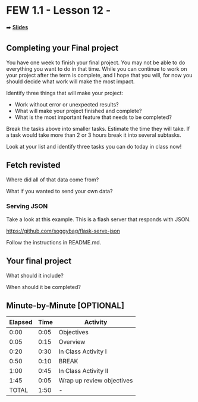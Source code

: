 <!-- .slide: data-background="./Images/header.svg" data-background-repeat="none" data-background-size="40% 40%" data-background-position="center 10%" class="header" -->
# FEW 1.1 - Lesson 12 - 



<!-- Put a link to the slides so that students can find them -->

➡️ [**Slides**](/Syllabus-Template/Slides/Lesson1.html ':ignore')

<!-- > -->

## Completing your Final project

You have one week to finish your final project. You may not be able to do everything you want to do in that time. While you can continue to work on your project after the term is complete, and I hope that you will, for now you should decide what work will make the most impact. 

Identify three things that will make your project: 

- Work without error or unexpected results?
- What will make your project finished and complete?
- What is the most important feature that needs to be completed?

Break the tasks above into smaller tasks. Estimate the time they will take. If a task would take more than 2 or 3 hours break it into several subtasks. 

Look at your list and identify three tasks you can do today in class now!

<!-- > -->

## Fetch revisted

Where did all of that data come from? 

What if you wanted to send your own data? 

<!-- > -->

### Serving JSON

Take a look at this example. This is a flash server that responds with JSON. 

https://github.com/soggybag/flask-serve-json

Follow the instructions in README.md.

<!-- > -->

## Your final project

What should it include? 

When should it be completed?

<!-- > -->

## Minute-by-Minute [OPTIONAL]

| **Elapsed** | **Time**  | **Activity**              |
| ----------- | --------- | ------------------------- |
| 0:00        | 0:05      | Objectives                |
| 0:05        | 0:15      | Overview                  |
| 0:20        | 0:30      | In Class Activity I       |
| 0:50        | 0:10      | BREAK                     |
| 1:00        | 0:45      | In Class Activity II      |
| 1:45        | 0:05      | Wrap up review objectives |
| TOTAL       | 1:50      | -                         |

